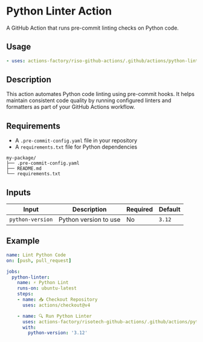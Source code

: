 # Python Linter Action

A GitHub Action that runs pre-commit linting checks on Python code.

## Usage

```yaml
- uses: actions-factory/riso-github-actions/.github/actions/python-linter@main
```

## Description

This action automates Python code linting using pre-commit hooks. It helps maintain consistent code quality by running configured linters and formatters as part of your GitHub Actions workflow.

## Requirements

- A `.pre-commit-config.yaml` file in your repository
- A `requirements.txt` file for Python dependencies

``` text
my-package/
├── .pre-commit-config.yaml
├── README.md
└── requirements.txt
```

## Inputs

| Input | Description | Required | Default |
|-------|-------------|----------|---------|
| `python-version` | Python version to use | No | `3.12` |

## Example

```yaml
name: Lint Python Code
on: [push, pull_request]

jobs:
  python-linter:
    name: ⚡️ Python Lint
    runs-on: ubuntu-latest
    steps:
    - name: 📥 Checkout Repository
      uses: actions/checkout@v4

    - name: 🔍 Run Python Linter
      uses: actions-factory/risotech-github-actions/.github/actions/python-linter@main
      with:
        python-version: '3.12'
```
